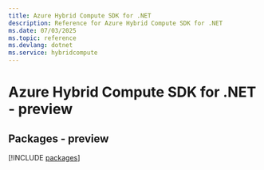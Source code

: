 ```yaml
---
title: Azure Hybrid Compute SDK for .NET
description: Reference for Azure Hybrid Compute SDK for .NET
ms.date: 07/03/2025
ms.topic: reference
ms.devlang: dotnet
ms.service: hybridcompute
---
```

# Azure Hybrid Compute SDK for .NET - preview
## Packages - preview
[!INCLUDE [packages](hybrid-compute-index.md)]